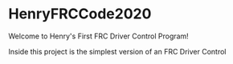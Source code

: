 # HenryFRCCode2020

Welcome to Henry's First FRC Driver Control Program!

Inside this project is  the simplest version of an FRC Driver Control 


